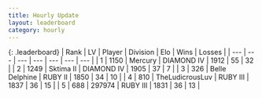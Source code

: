 ```yaml
---
title: Hourly Update
layout: leaderboard
category: hourly
---
```


{: .leaderboard}
| Rank | LV | Player | Division | Elo | Wins | Losses |
| --- | --- | --- | --- | --- | --- | --- |
| <span data-change="1">1</span> | 1150 | <span title="ID: 692745">Mercury</span> | DIAMOND IV | <span data-change="15">1912</span> | <span data-change="4">55</span> | <span data-change="1">32</span> |
| <span data-change="-1">2</span> | 1249 | <span title="ID: 402846">Sktima II</span> | DIAMOND IV | <span data-change="0">1905</span> | <span data-change="0">37</span> | <span data-change="0">7</span> |
| <span data-change="0">3</span> | 326 | <span title="ID: 725085">Belle Delphine</span> | RUBY II | <span data-change="0">1850</span> | <span data-change="0">34</span> | <span data-change="0">10</span> |
| <span data-change="0">4</span> | 810 | <span title="ID: 390615">TheLudicrousLuv</span> | RUBY III | <span data-change="0">1837</span> | <span data-change="0">36</span> | <span data-change="0">15</span> |
| <span data-change="0">5</span> | 688 | <span title="ID: 544038">297974</span> | RUBY III | <span data-change="0">1831</span> | <span data-change="0">36</span> | <span data-change="0">13</span> |